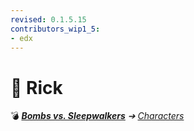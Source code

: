 ```yaml
---
revised: 0.1.5.15
contributors_wip1_5:
- edx
---
```


# 📄 Rick

💣 ***[Bombs vs. Sleepwalkers][home]** ➔ [Characters][characters]*

[home]: /README.md
[characters]: /characters/readme.md
